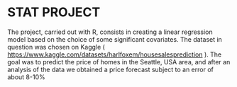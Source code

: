 # STAT PROJECT

The project, carried out with R, consists in creating a linear regression model based on the choice of some significant covariates. The dataset in question was chosen on Kaggle ( https://www.kaggle.com/datasets/harlfoxem/housesalesprediction ). The goal was to predict the price of homes in the Seattle, USA area, and after an analysis of the data we obtained a price forecast subject to an error of about 8-10%
